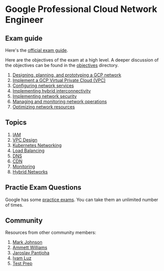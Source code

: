 # Google Professional Cloud Network Engineer

## Exam guide

Here's the [official exam guide](https://cloud.google.com/certification/guides/cloud-network-engineer).

Here are the objectives of the exam at a high level. A deeper discussion of the objectives can be found in the [objectives](./objectives) directory.

1. [Designing, planning, and prototyping a GCP network](./objectives/design-plan-gcp-network.md)
1. [Implement a GCP Virtual Private Cloud (VPC)](./objectives/implement-vpc.md)
1. [Configuring network services](./objectives/configure-network-services.md)
1. [Implementing hybrid interconnectivity](./objectives/interconnectivity.md)
1. [Implementing network security](./objectives/network-security.md)
1. [Managing and monitoring network operations](./objectives/monitor-network.md)
1. [Optimizing network resources](./objectives/optimize-resources.md)

## Topics
1. [IAM](./topics/iam.md)
1. [VPC Design](./topics/vpc-design.md)
1. [Kubernetes Networking](./topics/kubernetes-networking.md)
1. [Load Balancing](./topics/load-balancing.md)
1. [DNS](./topics/dns.md)
1. [CDN](./topics/cdn.md)
1. [Monitoring](./topics/monitoring.md)
1. [Hybrid Networks](./topics/hybrid.md)

## Practie Exam Questions

Google has some [practice exams](https://cloud.google.com/certification/sample-questions/cloud-network-engineer). You can take them an unlimited number of times.

## Community

Resources from other community members:

1. [Mark Johnson](https://www.linkedin.com/pulse/google-cloud-professional-network-engineer-exam-study-mark-johnson)
1. [Ammett Williams](https://www.linkedin.com/pulse/google-cloud-professional-network-engineer-exam-prep-williams/)
1. [Jaroslav Pantjoha](https://medium.com/devops-dudes/google-cloud-network-engineer-exam-experience-fail-fast-learn-pass-1d913e18888)
1. [Ivam Luz](https://medium.com/ci-t/how-to-pass-the-google-professional-cloud-network-engineer-certification-40bb1f6cc962)
1. [Test Prep](https://www.testpreptraining.com/tutorial/google-professional-cloud-network-engineer/)
